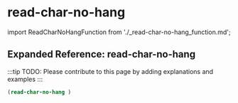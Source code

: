 # read-char-no-hang

import ReadCharNoHangFunction from './_read-char-no-hang_function.md';

<ReadCharNoHangFunction />

## Expanded Reference: read-char-no-hang

:::tip
TODO: Please contribute to this page by adding explanations and examples
:::

```lisp
(read-char-no-hang )
```
